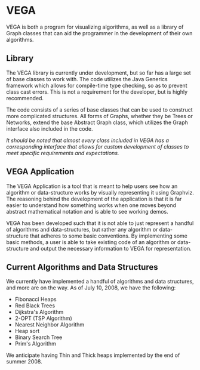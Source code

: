 # VEGA #
VEGA is both a program for visualizing algorithms, as well as a library of Graph classes that can aid the programmer in the development of their own algorithms.

## Library ##
The VEGA library is currently under development, but so far has a large set of base classes to work with.  The code utilizes the Java Generics framework which allows for compile-time type checking, so as to prevent class cast errors.  This is not a requirement for the developer, but is highly recommended.

The code consists of a series of base classes that can be used to construct more complicated structures.  All forms of Graphs, whether they be Trees or Networks, extend the base Abstract Graph class, which utilizes the Graph interface also included in the code.

_It should be noted that almost every class included in VEGA has a corresponding interface that allows for custom development of classes to meet specific requirements and expectations._

## VEGA Application ##
The VEGA Application is a tool that is meant to help users see how an algorithm or data-structure works by visually representing it using Graphviz.  The reasoning behind the development of the application is that it is far easier to understand how something works when one moves beyond abstract mathematical notation and is able to see working demos.

VEGA has been developed such that it is not able to just represent a handful of algorithms and data-structures, but rather any algorithm or data-structure that adheres to some basic conventions.  By implementing some basic methods, a user is able to take existing code of an algorithm or data-structure and output the necessary information to VEGA for representation.

## Current Algorithms and Data Structures ##
We currently have implemented a handful of algorithms and data structures, and more are on the way.  As of July 10, 2008, we have the following:
  * Fibonacci Heaps
  * Red Black Trees
  * Dijkstra's Algorithm
  * 2-OPT (TSP Algorithm)
  * Nearest Neighbor Algorithm
  * Heap sort
  * Binary Search Tree
  * Prim's Algorithm

We anticipate having Thin and Thick heaps implemented by the end of summer 2008.

